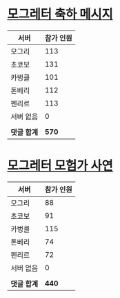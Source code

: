 # [모그레터 축하 메시지](./Event250701_v7_2_10th_moogleletter0.md)

|서버|참가 인원|
|-|-|
|모그리|113|
|초코보|131|
|카벙클|101|
|톤베리|112|
|펜리르|113|
|서버 없음|0|
|||
|**댓글 합계**|**570**|


# [모그레터 모험가 사연](./Event250701_v7_2_10th_moogleletter1.md)

|서버|참가 인원|
|-|-|
|모그리|88|
|초코보|91|
|카벙클|115|
|톤베리|74|
|펜리르|72|
|서버 없음|0|
|||
|**댓글 합계**|**440**|


